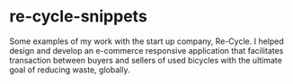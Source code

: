 # re-cycle-snippets
Some examples of my work with the start up company, Re-Cycle. I helped design and develop an e-commerce responsive application that facilitates transaction between buyers and sellers of used bicycles with the ultimate goal of reducing waste, globally.

